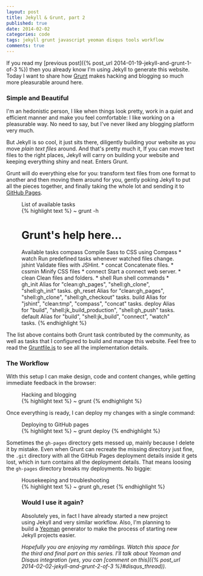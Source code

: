 ```yaml
---
layout: post
title: Jekyll & Grunt, part 2
published: true
date: 2014-02-02
categories: code
tags: jekyll grunt javascript yeoman disqus tools workflow
comments: true
---
```


If you read my [previous post]({% post_url 2014-01-19-jekyll-and-grunt-1-of-3 %}) then you already know I'm using Jekyll to generate this website. Today I want to share how [Grunt](http://gruntjs.com) makes hacking and blogging so much more pleasurable around here.

### Simple and Beautiful

I'm an hedonistic person, I like when things look pretty, work in a quiet and efficient manner and make you feel comfortable: I like working on a pleasurable way. No need to say, but I've never liked any blogging platform very much.

But Jekyll is so cool, it just sits there, diligently building your website as you move *plain text files* around. And that's pretty much it, If you can move text files to the right places, Jekyll will carry on building your website and keeping everything shiny and neat. Enters Grunt.

Grunt will do everything else for you: transform text files from one format to another and then moving them around for you, gently poking Jekyll to put all the pieces together, and finally taking the whole lot and sending it to [GitHub Pages](http://pages.github.com).

<figure>
<figcaption>List of available tasks</figcaption>
{% highlight  text %}
~ grunt -h

# Grunt's help here...

Available tasks
       compass  Compile Sass to CSS using Compass *
         watch  Run predefined tasks whenever watched files change.
        jshint  Validate files with JSHint. *
        concat  Concatenate files. *
        cssmin  Minify CSS files *
       connect  Start a connect web server. *
         clean  Clean files and folders. *
         shell  Run shell commands *
       gh_init  Alias for "clean:gh_pages", "shell:gh_clone", "shell:gh_init"
                tasks.
      gh_reset  Alias for "clean:gh_pages", "shell:gh_clone",
                "shell:gh_checkout" tasks.
         build  Alias for "jshint", "clean:tmp", "compass", "concat" tasks.
        deploy  Alias for "build", "shell:jk_build_production", "shell:gh_push"
                tasks.
       default  Alias for "build", "shell:jk_build", "connect", "watch" tasks.
{% endhighlight %}
</figure>

The list above contains both Grunt task contributed by the community, as well as tasks that I configured to build and manage this website. Feel free to read the [Gruntfile.js](https://github.com/grancalavera/grancalavera/blob/master/Gruntfile.js) to see all the implementation details.

### The Workflow

With this setup I can make design, code and content changes, while getting immediate feedback in the browser:

<figure>
<figcaption>Hacking and blogging</figcaption>
{% highlight text %}
~ grunt
{% endhighlight %}
</figure>

Once everything is ready, I can deploy my changes with a single command:

<figure>
<figcaption>Deploying to GitHub pages</figcaption>
{% highlight text %}
~ grunt deploy
{% endhighlight %}
</figure>

Sometimes the ```gh-pages``` directory gets messed up, mainly because I delete it by mistake.
Even when Grunt can recreate the missing directory just fine, the ```.git``` directory with all the GitHub Pages deployment details inside it gets lost, which in turn contains all the deployment details. That means loosing the ```gh-pages``` directory breaks my deployments. No biggie:

<figure>
<figcaption>Housekeeping and troubleshooting</figcaption>{% highlight text %}
~ grunt gh_reset
{% endhighlight %}
</figcaption>

### Would I use it again?

Absolutely yes, in fact I have already started a new project using Jekyll and very similar workflow. Also, I'm planning to build a [Yeoman](http://yeoman.io) generator to make the process of starting new Jekyll projects easier.

<em class="epilogue">Hopefully you are enjoying my ramblings. Watch this space for the third and final part on this series. I'll talk about Yeoman and Disqus integration (yes, you can [comment on this]({% post_url 2014-02-02-jekyll-and-grunt-2-of-3 %}#disqus_thread)).</em>

